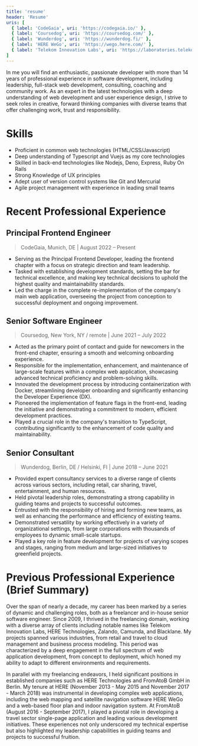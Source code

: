 ```yaml
---
title: 'resume'
header: 'Resume'
uris: [
  { label: 'CodeGaia', uri: 'https://codegaia.io/' },
  { label: 'Coursedog', uri: 'https://coursedog.com/' },
  { label: 'Wunderdog', uri: 'https://wunderdog.fi/' },
  { label: 'HERE WeGo', uri: 'https://wego.here.com/' },
  { label: 'Telekom Innovation Labs', uri: 'https://laboratories.telekom.com/' },
]
---
```

In me you will find an enthusiastic, passionate developer with more than 14 years of professional experience in software development, including leadership, full-stack web development, consulting, coaching and community work. As an expert in the latest technologies with a deep understanding of web development and user experience design, I strive to seek roles in creative, forward thinking companies with diverse teams that offer challenging work, trust and responsibility.

# Skills

 * Proficient in common web technologies (HTML/CSS/Javascript)
 * Deep understanding of Typescript and Vuejs as my core technologies
 * Skilled in back-end technologies like Nodejs, Deno, Express, Ruby On Rails
 * Strong Knowledge of UX principles
 * Adept user of version control systems like Git and Mercurial
 * Agile project management with experience in leading small teams

# Recent Professional Experience

## Principal Frontend Engineer
> CodeGaia, Munich, DE |  August 2022 – Present

 * Serving as the Principal Frontend Developer, leading the frontend chapter with a focus on strategic direction and team leadership.
 * Tasked with establishing development standards, setting the bar for technical excellence, and making key technical decisions to uphold the highest quality and maintainability standards.
 * Led the charge in the complete re-implementation of the company's main web application, overseeing the project from conception to successful deployment and ongoing improvement.

## Senior Software Engineer
> Coursedog, New York, NY / remote  |  June 2021 – July 2022

 * Acted as the primary point of contact and guide for newcomers in the front-end chapter, ensuring a smooth and welcoming onboarding experience.
 * Responsible for the implementation, enhancement, and maintenance of large-scale features within a complex web application, showcasing advanced technical proficiency and problem-solving skills.
 * Innovated the development process by introducing containerization with Docker, streamlining developer onboarding and significantly enhancing the Developer Experience (DX).
 * Pioneered the implementation of feature flags in the front-end, leading the initiative and demonstrating a commitment to modern, efficient development practices.
 * Played a crucial role in the company's transition to TypeScript, contributing significantly to the enhancement of code quality and maintainability.

## Senior Consultant
> Wunderdog, Berlin, DE / Helsinki, FI  |  June 2018 – June 2021

 * Provided expert consultancy services to a diverse range of clients across various sectors, including retail, car sharing, travel, entertainment, and human resources.
 * Held pivotal leadership roles, demonstrating a strong capability in guiding teams and projects to successful outcomes.
 * Entrusted with the responsibility of hiring and forming new teams, as well as enhancing the performance and efficiency of existing teams.
 * Demonstrated versatility by working effectively in a variety of organizational settings, from large corporations with thousands of employees to dynamic small-scale startups.
 * Played a key role in feature development for projects of varying scopes and stages, ranging from medium and large-sized initiatives to greenfield projects.

# Previous Professional Experience (Brief Summary)

Over the span of nearly a decade, my career has been marked by a series of dynamic and challenging roles, both as a freelancer and in-house senior software engineer. Since 2009, I thrived in the freelancing domain, working with a diverse array of clients including notable names like Telekom Innovation Labs, HERE Technologies, Zalando, Camunda, and Blacklane. My projects spanned various industries, from retail and travel to cloud management and business process modeling. This period was characterized by a deep engagement in the full spectrum of web application development, from concept to deployment, which honed my ability to adapt to different environments and requirements.

In parallel with my freelancing endeavors, I held significant positions in established companies such as HERE Technologies and FromAtoB GmbH in Berlin. My tenure at HERE (November 2013 - May 2015 and November 2017 - March 2018) was instrumental in developing complex web applications, including the web mapping and satellite navigation software HERE WeGo and a web-based floor plan and indoor navigation system. At FromAtoB (August 2016 - September 2017), I played a pivotal role in developing a travel sector single-page application and leading various development initiatives. These experiences not only underscored my technical expertise but also highlighted my leadership capabilities in guiding teams and projects to successful fruition.
